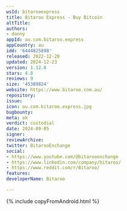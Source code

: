 ```yaml
---
wsId: bitarooexpress
title: Bitaroo Express - Buy Bitcoin
altTitle: 
authors:
- danny
appId: au.com.bitaroo.express
appCountry: au
idd: '6444825898'
released: 2022-12-20
updated: 2024-12-23
version: 1.12.0
stars: 4.8
reviews: 9
size: '45389824'
website: https://www.bitaroo.com.au/
repository: 
issue: 
icon: au.com.bitaroo.express.jpg
bugbounty: 
meta: ok
verdict: custodial
date: 2024-09-05
signer: 
reviewArchive: 
twitter: BitarooExchange
social:
- https://www.youtube.com/@bitarooexchange
- https://www.linkedin.com/company/bitaroo/
- https://www.reddit.com/r/Bitaroo/
features: 
developerName: Bitaroo

---
```


{% include copyFromAndroid.html %}